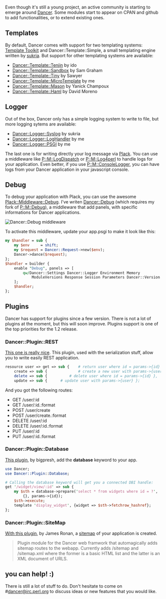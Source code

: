 Even though it's still a young project, an active community is starting to emerge around <a href="http://search.cpan.org/perldoc?Dancer">Dancer</a>. Some modules start to appear on CPAN and github to add functionalities, or to extend existing ones.

## Templates

By default, Dancer comes with support for two templating systems: <a href="http://search.cpan.org/dist/Template-Toolkit/">Template Toolkit</a> and Dancer::Template::Simple, a small templating engine written by <a href="http://www.sukria.net/">sukria</a>. But support for other templating systems are available:


 * <a href="http://search.cpan.org/perldoc?Dancer::Template::Tenjin">Dancer::Template::Tenjin</a> by ido
 * <a href="http://search.cpan.org/perldoc?Dancer::Template::Sandbox">Dancer::Template::Sandbox</a> by Sam Graham
 * <a href="http://search.cpan.org/perldoc?Dancer::Template::Tiny">Dancer::Template::Tiny</a> by Sawyer
 * <a href="http://search.cpan.org/perldoc?Dancer::Template::MicroTemplate">Dancer::Template::MicroTemplate</a> by me
 * <a href="http://search.cpan.org/perldoc?Dancer::Template::Mason">Dancer::Template::Mason</a> by Yanick Champoux
 * <a href="http://search.cpan.org/perldoc?Dancer::Template::Haml">Dancer::Template::Haml</a> by David Moreno

## Logger

Out of the box, Dancer only has a simple logging system to write to file, but more logging sytems are available:

<ul>
<li><a href="http://search.cpan.org/perldoc?Dancer::Logger::Syslog">Dancer::Logger::Syslog</a> by sukria</li>
<li><a href="http://search.cpan.org/perldoc?Dancer::Logger::LogHandler">Dancer::Logger::LogHandler</a> by me</li>
<li><a href="http://git.lumberjaph.net/p5-dancer-logger-psgi.git/">Dancer::Logger::PSGI</a> by me</li>
</ul>

The last one is for writing directly your log message via <a href="http://search.cpan.org/perldoc?Plack">Plack</a>. You can use a middleware like <a href="http://search.cpan.org/~miyagawa/Plack-0.9932/lib/Plack/Middleware/LogDispatch.pm">P::M::LogDispatch</a> or <a href="http://search.cpan.org/~miyagawa/Plack-0.9932/lib/Plack/Middleware/Log4perl.pm">P::M::Log4perl</a> to handle logs for your application. Even better, if you use <a href="http://github.com/miyagawa/Plack-Middleware-ConsoleLogger">P::M::ConsoleLogger</a>, you can have logs from your Dancer application in your javascript console.

## Debug

To debug your application with Plack, you can use the awesome <a href="http://search.cpan.org/perldoc?Plack::Middleware::Debug">Plack::Middleware::Debug</a>. I've writen <a href="http://git.lumberjaph.net/p5-dancer-debug.git/">Dancer::Debug</a> (which requires my fork of <a href="http://github.com/franckcuny/Plack-Middleware-Debug">P::M::Debug</a>), a middleware that add panels, with specific informations for Dancer applications.

<img src="/imgs/4535496880_37e5e68a57_z.webp" alt="Dancer::Debug middleware" />

To activate this middleware, update your app.psgi to make it look like this:

```perl
my $handler = sub {
    my $env     = shift;
    my $request = Dancer::Request->new($env);
    Dancer->dance($request);
};
$handler = builder {
    enable "Debug", panels => [
        qw/Dancer::Settings Dancer::Logger Environment Memory
            ModuleVersions Response Session Parameters Dancer::Version /
    ];
    $handler;
};
```

## Plugins

Dancer has support for plugins since a few version. There is not a lot of plugins at the moment, but this will soon improve. Plugins support is one of the top priorities for the 1.2 release.

### Dancer::Plugin::REST

<a href="http://github.com/sukria/Dancer-Plugin-REST">This one is really nice</a>. This plugin, used with the serialization stuff, allow you to write easily REST application.

```perl
resource user => get => sub {    # return user where id = params->{id} },
    create => sub {              # create a new user with params->{user} },
    delete => sub {          # delete user where id = params->{id} },
    update => sub {      # update user with params->{user} };
```

And you got the following routes:

 * GET /user/:id
 * GET /user/:id.:format
 * POST /user/create
 * POST /user/create.:format
 * DELETE /user/:id
 * DELETE /user/:id.:format
 * PUT /user/:id
 * PUT /user/:id.:format

### Dancer::Plugin::Database

<a href="http://github.com/bigpresh/Dancer-Plugin-Database">This plugin</a>, by bigpresh, add the <strong>database</strong> keyword to your app.

```perl
use Dancer;
use Dancer::Plugin::Database;

# Calling the database keyword will get you a connected DBI handle:
get '/widget/view/:id' => sub {
    my $sth = database->prepare('select * from widgets where id = ?',
        {}, params->{id});
    $sth->execute;
    template 'display_widget', {widget => $sth->fetchrow_hashref};
};
```

### Dancer::Plugin::SiteMap

<a href="http://search.cpan.org/perldoc?Dancer::Plugin::SiteMap">With this plugin</a>, by James Ronan, a <a href="http://en.wikipedia.org/wiki/Sitemap">sitemap</a> of your application is created.

<blockquote>Plugin module for the Dancer web framwork that automagically adds sitemap routes to the webapp. Currently adds /sitemap and /sitemap.xml where the former is a basic HTML list and the latter is an XML document of URLS.</blockquote>

## you can help! :)

There is still a lot of stuff to do. Don't hesitate to come on #dancer@irc.perl.org to discuss ideas or new features that you would like.

